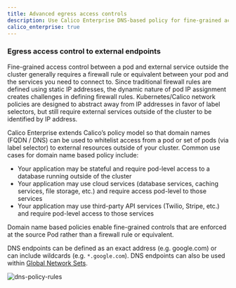 ```yaml
---
title: Advanced egress access controls
description: Use Calico Enterprise DNS-based policy for fine-grained access control between a pod and external services.
calico_enterprise: true
---
```


### Egress access control to external endpoints

Fine-grained access control between a pod and external service outside the cluster generally requires a firewall rule or equivalent between your pod and the services you need to connect to. Since traditional firewall rules are defined using static IP addresses, the dynamic nature of pod IP assignment creates challenges in defining firewall rules. Kubernetes/Calico network policies are designed to abstract away from IP addresses in favor of label selectors, but still require external services outside of the cluster to be identified by IP address.

Calico Enterprise extends Calico’s policy model so that domain names (FQDN / DNS) can be used to whitelist access from a pod or set of pods (via label selector) to external resources outside of your cluster. Common use cases for domain name based policy include:

- Your application may be stateful and require pod-level access to a database running outside of the cluster
- Your application may use cloud services (database services, caching services, file storage, etc.) and require access pod-level to those services
- Your application may use third-party API services (Twilio, Stripe, etc.) and require pod-level access to those services

Domain name based policies enable fine-grained controls that are enforced at the source Pod rather than a firewall rule or equivalent.

DNS endpoints can be defined as an exact address (e.g. google.com) or can include wildcards (e.g. `*.google.com`). DNS endpoints can also be used within [Global Network Sets]({{site.baseurl}}/reference/resources/globalnetworkset).

![dns-policy-rules]({{site.baseurl}}/images/dns-policy-rules.png)
